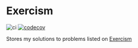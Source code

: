 # Exercism

![ci](https://github.com/sierikov/exercism/actions/workflows/ci.yml/badge.svg)
[![codecov](https://codecov.io/gh/sierikov/exercism/branch/master/graph/badge.svg?token=LitdZxwLnJ)](https://codecov.io/gh/sierikov/codewars)

Stores my solutions to problems listed on [Exercism](https://exercism.org/)
